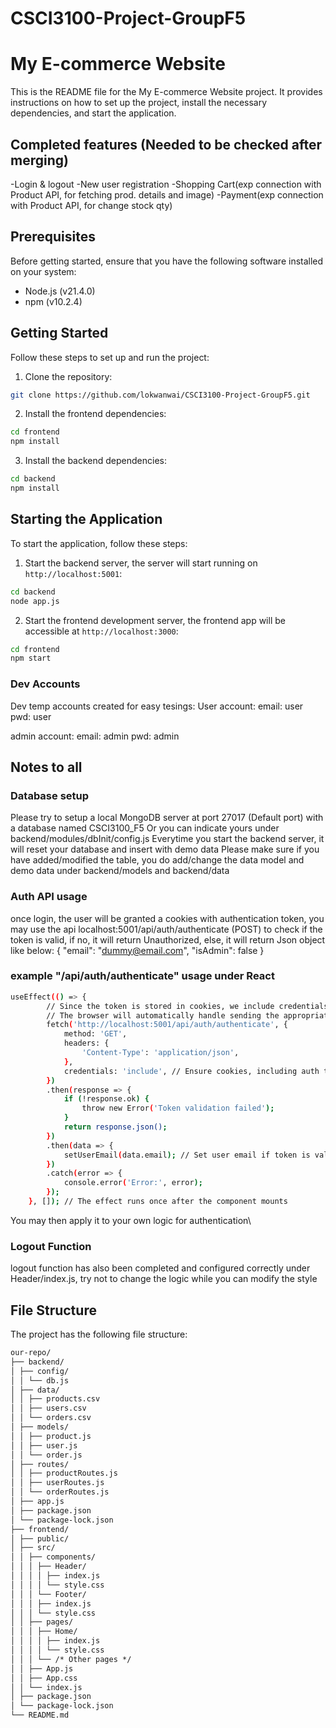 # CSCI3100-Project-GroupF5
# My E-commerce Website

This is the README file for the My E-commerce Website project. It provides instructions on how to set up the project, install the necessary dependencies, and start the application.



## Completed features (Needed to be checked after merging)
-Login & logout
-New user registration
-Shopping Cart(exp connection with Product API, for fetching prod. details and image)
-Payment(exp connection with Product API, for change stock qty)

## Prerequisites

Before getting started, ensure that you have the following software installed on your system:

- Node.js (v21.4.0)
- npm (v10.2.4)

## Getting Started

Follow these steps to set up and run the project:

1. Clone the repository:
```bash
git clone https://github.com/lokwanwai/CSCI3100-Project-GroupF5.git
```
2. Install the frontend dependencies:
```bash
cd frontend
npm install
```
3. Install the backend dependencies:
```bash
cd backend
npm install
```

## Starting the Application

To start the application, follow these steps:

1. Start the backend server, the server will start running on `http://localhost:5001`:
```bash
cd backend
node app.js
```
2. Start the frontend development server, the frontend app will be accessible at `http://localhost:3000`:
```bash
cd frontend
npm start
```


### Dev Accounts

Dev temp accounts created for easy tesings:
User account:
email: user
pwd: user

admin account:
email: admin
pwd: admin


## Notes to all
### Database setup

Please try to setup a local MongoDB server at port 27017 (Default port) with a database named CSCI3100_F5
Or you can indicate yours under backend/modules/dbInit/config.js
Everytime you start the backend server, it will reset your database and insert with demo data
Please make sure if you have added/modified the table, you do add/change the data model and demo data under backend/models and backend/data


### Auth API usage

once login, the user will be granted a cookies with authentication token, you may use the api localhost:5001/api/auth/authenticate (POST) to check if the token is valid, if no, it will return Unauthorized, else, it will return Json object like below:
{
    "email": "dummy@email.com",
    "isAdmin": false
}


### example "/api/auth/authenticate" usage under React
```bash
useEffect(() => {
        // Since the token is stored in cookies, we include credentials in our fetch request.
        // The browser will automatically handle sending the appropriate cookies.
        fetch('http://localhost:5001/api/auth/authenticate', {
            method: 'GET',
            headers: {
                'Content-Type': 'application/json',
            },
            credentials: 'include', // Ensure cookies, including auth tokens, are included in the request
        })
        .then(response => {
            if (!response.ok) {
                throw new Error('Token validation failed');
            }
            return response.json();
        })
        .then(data => {
            setUserEmail(data.email); // Set user email if token is valid
        })
        .catch(error => {
            console.error('Error:', error);
        });
    }, []); // The effect runs once after the component mounts
```
You may then apply it to your own logic for authentication\

### Logout Function
logout function has also been completed and configured correctly under Header/index.js, try not to change the logic while you can modify the style

## File Structure

The project has the following file structure:
```txt
our-repo/
├── backend/
│ ├── config/
│ │ └── db.js
│ ├── data/
│ │ ├── products.csv
│ │ ├── users.csv
│ │ └── orders.csv
│ ├── models/
│ │ ├── product.js
│ │ ├── user.js
│ │ └── order.js
│ ├── routes/
│ │ ├── productRoutes.js
│ │ ├── userRoutes.js
│ │ └── orderRoutes.js
│ ├── app.js
│ ├── package.json
│ └── package-lock.json
├── frontend/
│ ├── public/
│ ├── src/
│ │ ├── components/
│ │ │ ├── Header/
│ │ │ │ ├── index.js
│ │ │ │ └── style.css
│ │ │ └── Footer/
│ │ │ ├── index.js
│ │ │ └── style.css
│ │ ├── pages/
│ │ │ ├── Home/
│ │ │ │ ├── index.js
│ │ │ │ └── style.css
│ │ │ └── /* Other pages */
│ │ ├── App.js
│ │ ├── App.css
│ │ └── index.js
│ ├── package.json
│ └── package-lock.json
└── README.md
```
